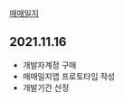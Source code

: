 [매매일지](https://serious-walrus-338.notion.site/9aaf57e459fc471a9c808a1bc218f9fd)



2021.11.16 
 - 
 - 개발자계정 구매
 - 매매일지앱 프로토타입 작성
 - 개발기간 산정 
